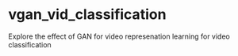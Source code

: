 # vgan_vid_classification
Explore the effect of GAN for video represenation learning for video classification

